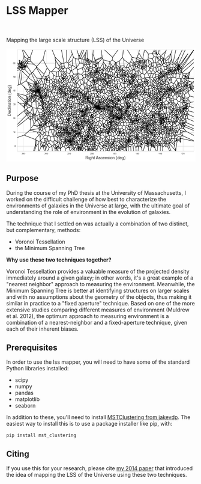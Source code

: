 # LSS Mapper
<br>
<br>
Mapping the large scale structure (LSS) of the Universe

<p align="center">
  <img src="img/VT_example.png" width="750">
</p>

## Purpose
During the course of my PhD thesis at the University of Massachusetts, I worked on the difficult challenge 
of how best to characterize the environments of galaxies in the Universe at large, with the ultimate goal 
of understanding the role of environment in the evolution of galaxies.

The technique that I settled on was actually a combination of two distinct, but complementary, methods:

 - Voronoi Tessellation
 - the Minimum Spanning Tree

**Why use these two techniques together?**

Voronoi Tessellation provides a valuable measure of the projected density immediately around a given 
galaxy; in other words, it's a great example of a "nearest neighbor" approach to measuring the environment.
Meanwhile, the Minimum Spanning Tree is better at identifying structures on larger scales and with no 
assumptions about the geometry of the objects, thus making it similar in practice to a "fixed aperture" 
technique. Based on one of the more extensive studies comparing different measures of environment 
(Muldrew et al. 2012), the optimum approach to measuring environment is a combination of a nearest-neighbor 
and a fixed-aperture technique, given each of their inherent biases.

## Prerequisites
In order to use the lss mapper, you will need to have some of the standard Python libraries installed:
 - scipy
 - numpy
 - pandas
 - matplotlib
 - seaborn

In addition to these, you'll need to install <a href="https://github.com/jakevdp/mst_clustering">MSTClustering from jakevdp</a>.
The easiest way to install this is to use a package installer like pip, with:

```
pip install mst_clustering
```

## Citing

If you use this for your research, please cite <a href="http://adsabs.harvard.edu/abs/2014MNRAS.439.3564C">my 2014 paper</a> that introduced the idea of mapping the LSS of the Universe using these two techniques.
